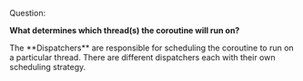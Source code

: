 Question:

**What determines which thread(s) the coroutine will run on?**

<div class="hint">
  The **Dispatchers** are responsible for scheduling the coroutine to run on a particular thread. There are different dispatchers each with their own scheduling strategy.
</div>

